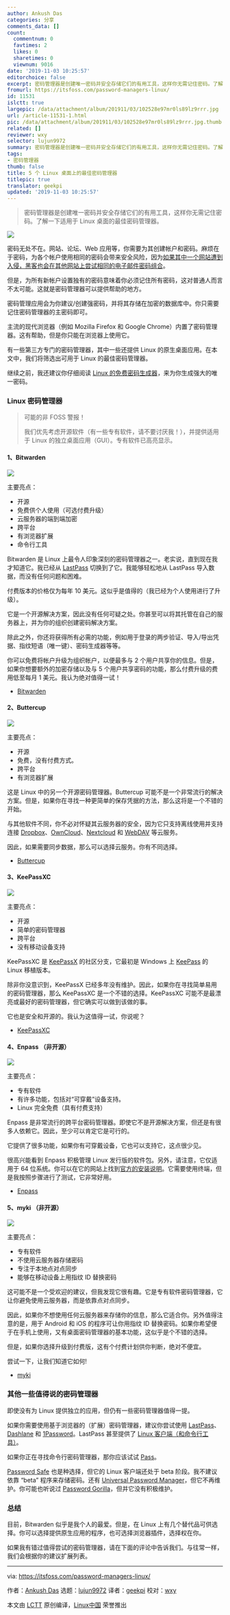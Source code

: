 ```yaml
---
author: Ankush Das
categories: 分享
comments_data: []
count:
  commentnum: 0
  favtimes: 2
  likes: 0
  sharetimes: 0
  viewnum: 9016
date: '2019-11-03 10:25:57'
editorchoice: false
excerpt: 密码管理器是创建唯一密码并安全存储它们的有用工具，这样你无需记住密码。了解一下适用于 Linux 桌面的最佳密码管理器。
fromurl: https://itsfoss.com/password-managers-linux/
id: 11531
islctt: true
largepic: /data/attachment/album/201911/03/102528e97mr0ls89lz9rrr.jpg
url: /article-11531-1.html
pic: /data/attachment/album/201911/03/102528e97mr0ls89lz9rrr.jpg.thumb.jpg
related: []
reviewer: wxy
selector: lujun9972
summary: 密码管理器是创建唯一密码并安全存储它们的有用工具，这样你无需记住密码。了解一下适用于 Linux 桌面的最佳密码管理器。
tags:
- 密码管理器
thumb: false
title: 5 个 Linux 桌面上的最佳密码管理器
titlepic: true
translator: geekpi
updated: '2019-11-03 10:25:57'
---
```



> 
> 密码管理器是创建唯一密码并安全存储它们的有用工具，这样你无需记住密码。了解一下适用于 Linux 桌面的最佳密码管理器。
> 
> 
> 


![](/data/attachment/album/201911/03/102528e97mr0ls89lz9rrr.jpg)


密码无处不在。网站、论坛、Web 应用等，你需要为其创建帐户和密码。麻烦在于密码，为各个帐户使用相同的密码会带来安全风险，因为[如果其中一个网站遭到入侵，黑客也会在其他网站上尝试相同的电子邮件密码组合](https://medium.com/@computerphonedude/one-of-my-old-passwords-was-hacked-on-6-different-sites-and-i-had-no-clue-heres-how-to-quickly-ced23edf3b62)。


但是，为所有新帐户设置独有的密码意味着你必须记住所有密码，这对普通人而言不太可能。这就是密码管理器可以提供帮助的地方。


密码管理应用会为你建议/创建强密码，并将其存储在加密的数据库中。你只需要记住密码管理器的主密码即可。


主流的现代浏览器（例如 Mozilla Firefox 和 Google Chrome）内置了密码管理器。这有帮助，但是你只能在浏览器上使用它。


有一些第三方专门的密码管理器，其中一些还提供 Linux 的原生桌面应用。在本文中，我们将筛选出可用于 Linux 的最佳密码管理器。


继续之前，我还建议你仔细阅读 [Linux 的免费密码生成器](https://itsfoss.com/password-generators-linux/)，来为你生成强大的唯一密码。


### Linux 密码管理器



> 
> 可能的非 FOSS 警报！
> 
> 
> 我们优先考虑开源软件（有一些专有软件，请不要讨厌我！），并提供适用于 Linux 的独立桌面应用（GUI）。专有软件已高亮显示。
> 
> 
> 


#### 1、Bitwarden


![](/data/attachment/album/201911/03/102601ta6d7qhcmeqe73zz.png)


主要亮点：


* 开源
* 免费供个人使用（可选付费升级）
* 云服务器的端到端加密
* 跨平台
* 有浏览器扩展
* 命令行工具


Bitwarden 是 Linux 上最令人印象深刻的密码管理器之一。老实说，直到现在我才知道它。我已经从 [LastPass](https://www.lastpass.com/) 切换到了它。我能够轻松地从 LastPass 导入数据，而没有任何问题和困难。


付费版本的价格仅为每年 10 美元。这似乎是值得的（我已经为个人使用进行了升级）。


它是一个开源解决方案，因此没有任何可疑之处。你甚至可以将其托管在自己的服务器上，并为你的组织创建密码解决方案。


除此之外，你还将获得所有必需的功能，例如用于登录的两步验证、导入/导出凭据、指纹短语（唯一键）、密码生成器等等。


你可以免费将帐户升级为组织帐户，以便最多与 2 个用户共享你的信息。但是，如果你想要额外的加密存储以及与 5 个用户共享密码的功能，那么付费升级的费用低至每月 1 美元。我认为绝对值得一试！


* [Bitwarden](https://bitwarden.com/)


#### 2、Buttercup


![](/data/attachment/album/201911/03/102603am99ae9ex3z2ax04.png)


主要亮点：


* 开源
* 免费，没有付费方式。
* 跨平台
* 有浏览器扩展


这是 Linux 中的另一个开源密码管理器。Buttercup 可能不是一个非常流行的解决方案。但是，如果你在寻找一种更简单的保存凭据的方法，那么这将是一个不错的开始。


与其他软件不同，你不必对怀疑其云服务器的安全，因为它只支持离线使用并支持连接 [Dropbox](https://www.dropbox.com/)、[OwnCloud](https://owncloud.com/)、[Nextcloud](https://nextcloud.com/) 和 [WebDAV](https://en.wikipedia.org/wiki/WebDAV) 等云服务。


因此，如果需要同步数据，那么可以选择云服务。你有不同选择。


* [Buttercup](https://buttercup.pw/)


#### 3、KeePassXC


![](/data/attachment/album/201911/03/102605aucddqc20xqd300e.png)


主要亮点：


* 开源
* 简单的密码管理器
* 跨平台
* 没有移动设备支持


KeePassXC 是 [KeePassX](https://www.keepassx.org/) 的社区分支，它最初是 Windows 上 [KeePass](https://keepass.info/) 的 Linux 移植版本。


除非你没意识到，KeePassX 已经多年没有维护。因此，如果你在寻找简单易用的密码管理器，那么 KeePassXC 是一个不错的选择。KeePassXC 可能不是最漂亮或最好的密码管理器，但它确实可以做到该做的事。


它也是安全和开源的。我认为这值得一试，你说呢？


* [KeePassXC](https://keepassxc.org)


#### 4、Enpass （非开源）


![](/data/attachment/album/201911/03/102607yx95xbk6k9kzrt2q.png)


主要亮点：


* 专有软件
* 有许多功能，包括对“可穿戴”设备支持。
* Linux 完全免费（具有付费支持）


Enpass 是非常流行的跨平台密码管理器。即使它不是开源解决方案，但还是有很多人依赖它。因此，至少可以肯定它是可行的。


它提供了很多功能，如果你有可穿戴设备，它也可以支持它，这点很少见。


很高兴能看到 Enpass 积极管理 Linux 发行版的软件包。另外，请注意，它仅适用于 64 位系统。你可以在它的网站上找到[官方的安装说明](https://www.enpass.io/support/kb/general/how-to-install-enpass-on-linux/)。它需要使用终端，但是我按照步骤进行了测试，它非常好用。


* [Enpass](https://www.enpass.io/)


#### 5、myki （非开源）


![](/data/attachment/album/201911/03/102614yxagj84xdaurjrte.png)


主要亮点：


* 专有软件
* 不使用云服务器存储密码
* 专注于本地点对点同步
* 能够在移动设备上用指纹 ID 替换密码


这可能不是一个受欢迎的建议，但我发现它很有趣。它是专有软件密码管理器，它让你避免使用云服务器，而是依靠点对点同步。


因此，如果你不想使用任何云服务器来存储你的信息，那么它适合你。另外值得注意的是，用于 Android 和 iOS 的程序可让你用指纹 ID 替换密码。如果你希望便于在手机上使用，又有桌面密码管理器的基本功能，这似乎是个不错的选择。


但是，如果你选择升级到付费版，这有个付费计划供你判断，绝对不便宜。


尝试一下，让我们知道它如何!


* [myki](https://myki.com/)


### 其他一些值得说的密码管理器


即使没有为 Linux 提供独立的应用，但仍有一些密码管理器值得一提。


如果你需要使用基于浏览器的（扩展）密码管理器，建议你尝试使用 [LastPass](https://lastpass.com/)、[Dashlane](https://www.dashlane.com/) 和 [1Password](https://1password.com/)。LastPass 甚至提供了 [Linux 客户端（和命令行工具）](https://lastpass.com/misc_download2.php)。


如果你正在寻找命令行密码管理器，那你应该试试 [Pass](https://www.passwordstore.org/)。


[Password Safe](https://pwsafe.org/) 也是种选择，但它的 Linux 客户端还处于 beta 阶段。我不建议依靠 “beta” 程序来存储密码。还有 [Universal Password Manager](http://upm.sourceforge.net/)，但它不再维护。你可能也听说过 [Password Gorilla](https://github.com/zdia/gorilla/wiki)，但并它没有积极维护。


### 总结


目前，Bitwarden 似乎是我个人的最爱。但是，在 Linux 上有几个替代品可供选择。你可以选择提供原生应用的程序，也可选择浏览器插件，选择权在你。


如果我有错过值得尝试的密码管理器，请在下面的评论中告诉我们。与往常一样，我们会根据你的建议扩展列表。




---


via: <https://itsfoss.com/password-managers-linux/>


作者：[Ankush Das](https://itsfoss.com/author/ankush/) 选题：[lujun9972](https://github.com/lujun9972) 译者：[geekpi](https://github.com/geekpi) 校对：[wxy](https://github.com/wxy)


本文由 [LCTT](https://github.com/LCTT/TranslateProject) 原创编译，[Linux中国](https://linux.cn/) 荣誉推出